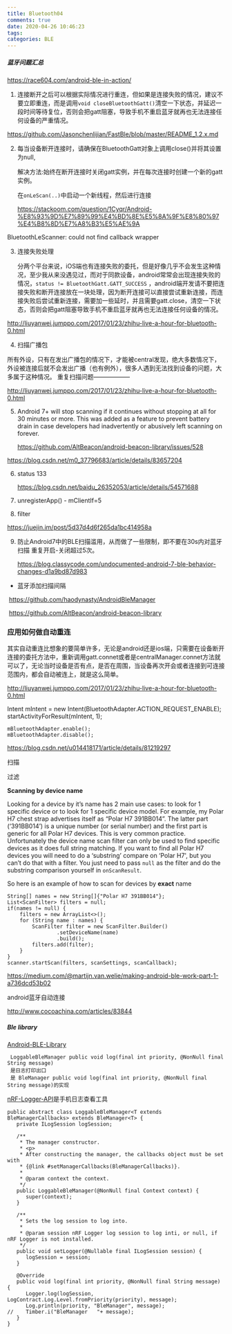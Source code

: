 ```yaml
---
title: Bluetooth04
comments: true
date: 2020-04-26 10:46:23
tags:
categories: BLE
---
```




##### 蓝牙问题汇总

https://race604.com/android-ble-in-action/

1. 连接断开之后可以根据实际情况进行重连，但如果是连接失败的情况，建议不要立即重连，而是调用`void closeBluetoothGatt()`清空一下状态，并延迟一段时间等待复位，否则会把gatt阻塞，导致手机不重启蓝牙就再也无法连接任何设备的严重情况。

  https://github.com/Jasonchenlijian/FastBle/blob/master/README_1.2.x.md



2. 每当设备断开连接时，请确保在BluetoothGatt对象上调用close()并将其设置为null,

   解决方法:始终在断开连接时关闭gatt实例，并在每次连接时创建一个新的gatt实例。

   在`onLeScan(..)`中启动一个新线程，然后进行连接

   https://stackoom.com/question/1Cyqr/Android-%E8%93%9D%E7%89%99%E4%BD%8E%E5%8A%9F%E8%80%97%E4%B8%8D%E7%A8%B3%E5%AE%9A

BluetoothLeScanner: could not find callback wrapper



3. 连接失败处理

   分两个平台来说，iOS端也有连接失败的委托，但是好像几乎不会发生这种情况，至少我从来没遇见过，而对于同款设备，android常常会出现连接失败的情况，`status != BluetoothGatt.GATT_SUCCESS`  ，android端开发请不要把连接失败和断开连接放在一块处理，因为断开连接可以直接尝试重新连接，而连接失败后尝试重新连接，需要加一些延时，并且需要gatt.close，清空一下状态，否则会把gatt阻塞导致手机不重启蓝牙就再也无法连接任何设备的情况。

http://liuyanwei.jumppo.com/2017/01/23/zhihu-live-a-hour-for-bluetooth-0.html

4. 扫描广播包

所有外设，只有在发出广播包的情况下，才能被central发现，绝大多数情况下，外设被连接后就不会发出广播（也有例外），很多人遇到无法找到设备的问题，大多属于这种情况。 重复扫描问题——————

http://liuyanwei.jumppo.com/2017/01/23/zhihu-live-a-hour-for-bluetooth-0.html



5. Android 7+ will stop scanning if it continues without stopping at all  for 30 minutes or more. This was added as a feature to prevent battery  drain in case developers had inadvertently or abusively left scanning on forever.

   https://github.com/AltBeacon/android-beacon-library/issues/528



https://blog.csdn.net/m0_37796683/article/details/83657204



6. status 133

   https://blog.csdn.net/baidu_26352053/article/details/54571688

7. unregisterApp() - mClientIf=5

   
   
8.  filter

   https://juejin.im/post/5d37d4d6f265da1bc414958a

9. 防止Android7中的BLE扫描滥用，从而做了一些限制，即不要在30s内对蓝牙扫描
   重复开启-关闭超过5次。

   https://blog.classycode.com/undocumented-android-7-ble-behavior-changes-d1a9bd87d983


* 蓝牙添加扫描间隔

​	https://github.com/haodynasty/AndroidBleManager

​	https://github.com/AltBeacon/android-beacon-library



### 应用如何做自动重连

其实自动重连比想象的要简单许多，无论是android还是ios端，只需要在设备断开连接的委托方法中，重新调用gatt.connet或者是centralManager.connet方法就可以了，无论当时设备是否有点，是否在周围，当设备再次开会或者连接到可连接范围内，都会自动被连上，就是这么简单。

http://liuyanwei.jumppo.com/2017/01/23/zhihu-live-a-hour-for-bluetooth-0.html



Intent mIntent = new Intent(BluetoothAdapter.ACTION_REQUEST_ENABLE);
startActivityForResult(mIntent, 1);



```
mBluetoothAdapter.enable();
mBluetoothAdapter.disable();
```

 https://blog.csdn.net/u014418171/article/details/81219297



扫描

过滤

**Scanning by device name**

Looking for a device by it’s name has 2 main use cases: to look for 1 specific device or to look for 1 specific device model. For example, my Polar H7 chest strap advertises itself as “Polar H7 391BB014”. The latter part (‘391BB014’) is a unique number (or serial number) and the first part is generic for all Polar H7 devices. This is very common practice. Unfortunately the device name scan filter can only be used to find specific devices as it does full string matching. If you want to find all Polar H7 devices you will need to do a ‘substring’ compare on ‘Polar H7', but you can’t do that with a filter. You just need to pass `null` as the filter and do the substring comparison yourself in `onScanResult`.

So here is an example of how to scan for devices by **exact** name

```
String[] names = new String[]{"Polar H7 391BB014"};
List<ScanFilter> filters = null;
if(names != null) {
    filters = new ArrayList<>();
    for (String name : names) {
        ScanFilter filter = new ScanFilter.Builder()
                .setDeviceName(name)
                .build();
        filters.add(filter);
    }
}
scanner.startScan(filters, scanSettings, scanCallback);
```

https://medium.com/@martijn.van.welie/making-android-ble-work-part-1-a736dcd53b02



android蓝牙自动连接

http://www.cocoachina.com/articles/83844



##### Ble library

[Android-BLE-Library](https://github.com/NordicSemiconductor/Android-BLE-Library)

```
 LoggableBleManager public void log(final int priority, @NonNull final String message)
 是日志打印出口
 是 BleManager public void log(final int priority, @NonNull final String message)的实现
```

[nRF-Logger-API](https://github.com/NordicSemiconductor/nRF-Logger-API)是手机日志查看工具

```
public abstract class LoggableBleManager<T extends BleManagerCallbacks> extends BleManager<T> {
   private ILogSession logSession;

   /**
    * The manager constructor.
    * <p>
    * After constructing the manager, the callbacks object must be set with
    * {@link #setManagerCallbacks(BleManagerCallbacks)}.
    *
    * @param context the context.
    */
   public LoggableBleManager(@NonNull final Context context) {
      super(context);
   }

   /**
    * Sets the log session to log into.
    *
    * @param session nRF Logger log session to log inti, or null, if nRF Logger is not installed.
    */
   public void setLogger(@Nullable final ILogSession session) {
      logSession = session;
   }

   @Override
   public void log(final int priority, @NonNull final String message) {
      Logger.log(logSession, LogContract.Log.Level.fromPriority(priority), message);
      Log.println(priority, "BleManager", message);
//    Timber.i("BleManager   "+ message);
   }
}
```

